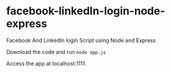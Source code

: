 facebook-linkedIn-login-node-express
===========================

Facebook And LinkedIn login Script using Node and Express

Download the code and run <code>node app.js</code> 

Access the app at localhost:1111.


